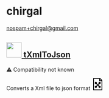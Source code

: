 # chirgal
  <nospam+chirgal@gmail.com>

## <a href='./components/tXmlToJson/readme.md'><img src='./components/tXmlToJson/logo.jpg' width='40' height='40'> tXmlToJson</a>
 :warning: Compatibility not known

Converts a Xml file to json format
<img src='./components/tXmlToJson/sample.jpg'>
